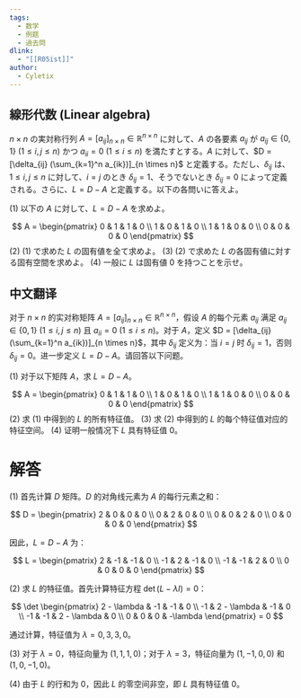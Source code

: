 ```yaml
---
tags:
  - 数学
  - 例题
  - 過去問
dlink:
  - "[[R05ist]]"
author:
  - Cyletix
---
```

## 線形代数 (Linear algebra)
$n \times n$ の実対称行列 $A = [a_{ij}]_{n \times n} \in \mathbb{R}^{n \times n}$ に対して、$A$ の各要素 $a_{ij}$ が $a_{ij} \in \{0,1\}$ ($1 \leq i,j \leq n$) かつ $a_{ii} = 0$ ($1 \leq i \leq n$) を満たすとする。$A$ に対して、$D = [\delta_{ij} (\sum_{k=1}^n a_{ik})]_{n \times n}$ と定義する。ただし、$\delta_{ij}$ は、$1 \leq i,j \leq n$ に対して、$i = j$ のとき $\delta_{ij} = 1$、そうでないとき $\delta_{ij} = 0$ によって定義される。さらに、$L = D - A$ と定義する。以下の各問いに答えよ。

(1) 以下の $A$ に対して、$L = D - A$ を求めよ。

$$
A = \begin{pmatrix}
0 & 1 & 1 & 0 \\
1 & 0 & 1 & 0 \\
1 & 1 & 0 & 0 \\
0 & 0 & 0 & 0
\end{pmatrix}
$$
(2) (1) で求めた $L$ の固有値を全て求めよ。
(3) (2) で求めた $L$ の各固有値に対する固有空間を求めよ。
(4) 一般に $L$ は固有値 $0$ を持つことを示せ。

## 中文翻译
对于 $n \times n$ 的实对称矩阵 $A = [a_{ij}]_{n \times n} \in \mathbb{R}^{n \times n}$，假设 $A$ 的每个元素 $a_{ij}$ 满足 $a_{ij} \in \{0,1\}$ ($1 \leq i,j \leq n$) 且 $a_{ii} = 0$ ($1 \leq i \leq n$)。对于 $A$，定义 $D = [\delta_{ij} (\sum_{k=1}^n a_{ik})]_{n \times n}$，其中 $\delta_{ij}$ 定义为：当 $i = j$ 时 $\delta_{ij} = 1$，否则 $\delta_{ij} = 0$。进一步定义 $L = D - A$。请回答以下问题。

(1) 对于以下矩阵 $A$，求 $L = D - A$。

$$
A = \begin{pmatrix}
0 & 1 & 1 & 0 \\
1 & 0 & 1 & 0 \\
1 & 1 & 0 & 0 \\
0 & 0 & 0 & 0
\end{pmatrix}
$$
(2) 求 (1) 中得到的 $L$ 的所有特征值。
(3) 求 (2) 中得到的 $L$ 的每个特征值对应的特征空间。
(4) 证明一般情况下 $L$ 具有特征值 $0$。


# 解答
(1) 首先计算 $D$ 矩阵。$D$ 的对角线元素为 $A$ 的每行元素之和：

$$
D = \begin{pmatrix}
2 & 0 & 0 & 0 \\
0 & 2 & 0 & 0 \\
0 & 0 & 2 & 0 \\
0 & 0 & 0 & 0
\end{pmatrix}
$$

因此，$L = D - A$ 为：

$$
L = \begin{pmatrix}
2 & -1 & -1 & 0 \\
-1 & 2 & -1 & 0 \\
-1 & -1 & 2 & 0 \\
0 & 0 & 0 & 0
\end{pmatrix}
$$

(2) 求 $L$ 的特征值。首先计算特征方程 $\det(L - \lambda I) = 0$：

$$
\det \begin{pmatrix}
2 - \lambda & -1 & -1 & 0 \\
-1 & 2 - \lambda & -1 & 0 \\
-1 & -1 & 2 - \lambda & 0 \\
0 & 0 & 0 & -\lambda
\end{pmatrix} = 0
$$

通过计算，特征值为 $\lambda = 0, 3, 3, 0$。

(3) 对于 $\lambda = 0$，特征向量为 $(1, 1, 1, 0)$；对于 $\lambda = 3$，特征向量为 $(1, -1, 0, 0)$ 和 $(1, 0, -1, 0)$。

(4) 由于 $L$ 的行和为 $0$，因此 $L$ 的零空间非空，即 $L$ 具有特征值 $0$。